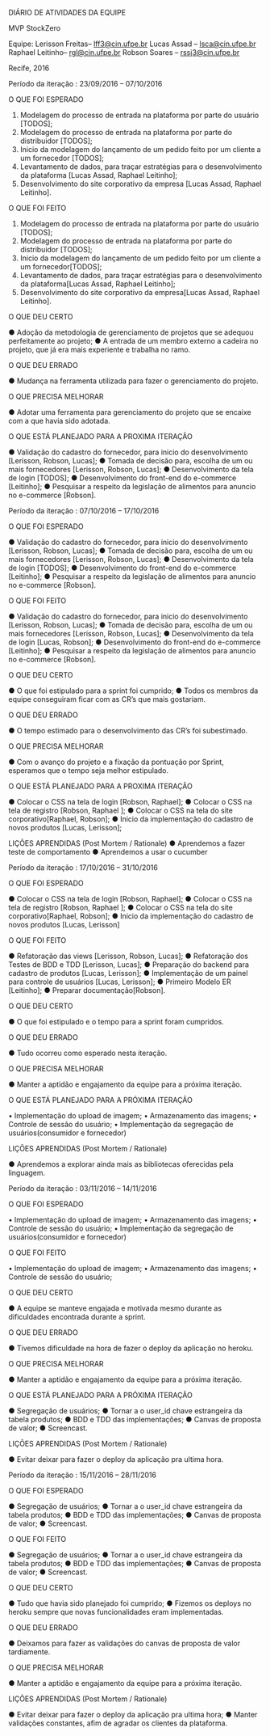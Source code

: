DIÁRIO DE ATIVIDADES DA EQUIPE

MVP StockZero



Equipe:
Lerisson Freitas– lff3@cin.ufpe.br
Lucas Assad –  lsca@cin.ufpe.br
Raphael Leitinho– rgl@cin.ufpe.br
Robson Soares – rssj3@cin.ufpe.br

 
Recife, 2016




Período da iteração :
23/09/2016 – 07/10/2016

O QUE FOI ESPERADO


1.	Modelagem do processo de entrada na plataforma por parte do usuário [TODOS];
2.	Modelagem do processo de entrada na plataforma por parte do distribuidor [TODOS];
3.	Inicio da modelagem do lançamento de um pedido feito por um cliente a um fornecedor [TODOS];
4.	Levantamento de dados, para traçar estratégias para o desenvolvimento da plataforma [Lucas Assad, Raphael Leitinho];
5.	Desenvolvimento do site corporativo da empresa [Lucas Assad, Raphael Leitinho].


O QUE FOI FEITO


1.	Modelagem do processo de entrada na plataforma por parte do usuário [TODOS];
2.	Modelagem do processo de entrada na plataforma por parte do distribuidor [TODOS];
3.	Inicio da modelagem do lançamento de um pedido feito por um cliente a um fornecedor[TODOS];
4.	Levantamento de dados, para traçar estratégias para o desenvolvimento da plataforma[Lucas Assad, Raphael Leitinho];
5.	Desenvolvimento do site corporativo da empresa[Lucas Assad, Raphael Leitinho].



O QUE DEU CERTO

●	Adoção da metodologia de gerenciamento de projetos que se adequou perfeitamente ao projeto;
●	A entrada de um membro externo a cadeira no projeto, que já era mais experiente e trabalha no ramo.


O QUE DEU ERRADO

●	Mudança na ferramenta utilizada para fazer o gerenciamento do projeto.


O QUE PRECISA MELHORAR

●	Adotar uma ferramenta para gerenciamento do projeto que se encaixe com a que havia sido adotada.


O QUE ESTÁ PLANEJADO PARA A PROXIMA ITERAÇÃO

●	Validação do cadastro do fornecedor, para inicio do desenvolvimento [Lerisson, Robson, Lucas];
●	Tomada de decisão para, escolha de um ou mais fornecedores [Lerisson, Robson, Lucas];
●	Desenvolvimento da tela de login [TODOS];
●	Desenvolvimento do front-end do e-commerce [Leitinho];
●	Pesquisar a respeito da legislação de alimentos para anuncio no e-commerce [Robson].


Período da iteração :
07/10/2016 – 17/10/2016


O QUE FOI ESPERADO


●	Validação do cadastro do fornecedor, para inicio do desenvolvimento [Lerisson, Robson, Lucas];
●	Tomada de decisão para, escolha de um ou mais fornecedores [Lerisson, Robson, Lucas];
●	Desenvolvimento da tela de login [TODOS];
●	Desenvolvimento do front-end do e-commerce [Leitinho];
●	Pesquisar a respeito da legislação de alimentos para anuncio no e-commerce [Robson].



O QUE FOI FEITO


●	Validação do cadastro do fornecedor, para inicio do desenvolvimento [Lerisson, Robson, Lucas];
●	Tomada de decisão para, escolha de um ou mais fornecedores [Lerisson, Robson, Lucas];
●	Desenvolvimento da tela de login [Lucas, Robson];
●	Desenvolvimento do front-end do e-commerce [Leitinho];
●	Pesquisar a respeito da legislação de alimentos para anuncio no e-commerce [Robson].


O QUE DEU CERTO

●	O que foi estipulado para a sprint foi cumprido;
●	Todos os membros da equipe conseguiram ficar com as CR’s que mais gostariam.



O QUE DEU ERRADO

●	O tempo estimado para o desenvolvimento das CR’s foi subestimado.



O QUE PRECISA MELHORAR

●	Com o avanço do projeto e a fixação da pontuação por Sprint, esperamos que o tempo seja melhor estipulado.


O QUE ESTÁ PLANEJADO PARA A PROXIMA ITERAÇÃO

●	Colocar o CSS na tela de login  [Robson, Raphael];
●	Colocar o CSS na tela de registro [Robson, Raphael ];
●	Colocar o CSS na tela do site corporativo[Raphael, Robson];
●	Inicio da implementação do cadastro de novos produtos [Lucas, Lerisson];


LIÇÕES APRENDIDAS (Post Mortem / Rationale)
●	Aprendemos a fazer teste de comportamento 
●	Aprendemos a usar o cucumber


Período da iteração :
17/10/2016 – 31/10/2016


O QUE FOI ESPERADO

●	Colocar o CSS na tela de login  [Robson, Raphael];
●	Colocar o CSS na tela de registro [Robson, Raphael ];
●	Colocar o CSS na tela do site corporativo[Raphael, Robson];
●	Inicio da implementação do cadastro de novos produtos [Lucas, Lerisson]



O QUE FOI FEITO


●	Refatoração das views [Lerisson, Robson, Lucas];
●	Refatoração dos Testes de BDD e TDD [Lerisson, Lucas];
●	Preparação do backend para cadastro de produtos [Lucas, Lerisson];
●	Implementação de um painel para controle de usuários [Lucas, Lerisson];
●	Primeiro Modelo ER [Leitinho];
●	Preparar documentação[Robson].





O QUE DEU CERTO

●	O que foi estipulado e o tempo para a sprint foram cumpridos.



O QUE DEU ERRADO

●	Tudo ocorreu como esperado nesta iteração.



O QUE PRECISA MELHORAR

●	Manter a aptidão e engajamento da equipe para a próxima iteração.


O QUE ESTÁ PLANEJADO PARA A PRÓXIMA ITERAÇÃO


•	Implementação do upload de imagem;
•	Armazenamento das imagens;
•	Controle de sessão do usuário;
•	Implementação da segregação de usuários(consumidor e fornecedor)



LIÇÕES APRENDIDAS (Post Mortem / Rationale)

●	Aprendemos a explorar ainda mais as bibliotecas oferecidas pela linguagem. 

Período da iteração :
03/11/2016 – 14/11/2016


O QUE FOI ESPERADO

•	Implementação do upload de imagem;
•	Armazenamento das imagens;
•	Controle de sessão do usuário;
•	Implementação da segregação de usuários(consumidor e fornecedor)



O QUE FOI FEITO


•	Implementação do upload de imagem;
•	Armazenamento das imagens;
•	Controle de sessão do usuário;





O QUE DEU CERTO

●	A equipe se manteve engajada e motivada mesmo durante as dificuldades encontrada durante a sprint.



O QUE DEU ERRADO

●	Tivemos dificuldade na hora de fazer o deploy da aplicação no heroku.




O QUE PRECISA MELHORAR

●	Manter a aptidão e engajamento da equipe para a próxima iteração.


O QUE ESTÁ PLANEJADO PARA A PRÓXIMA ITERAÇÃO


● Segregação de usuários;
● Tornar a o user_id chave estrangeira da tabela produtos;
● BDD e TDD das implementações;
● Canvas de proposta de valor;
● Screencast.




LIÇÕES APRENDIDAS (Post Mortem / Rationale)

●	Evitar deixar para fazer o deploy da aplicação pra ultima hora.


Período da iteração :
15/11/2016 – 28/11/2016


O QUE FOI ESPERADO

● Segregação de usuários;
● Tornar a o user_id chave estrangeira da tabela produtos;
● BDD e TDD das implementações;
● Canvas de proposta de valor;
● Screencast.



O QUE FOI FEITO


● Segregação de usuários;
● Tornar a o user_id chave estrangeira da tabela produtos;
● BDD e TDD das implementações;
● Canvas de proposta de valor;
● Screencast.


O QUE DEU CERTO

●	Tudo que havia sido planejado foi cumprido;
●	Fizemos os deploys no heroku sempre que novas funcionalidades eram implementadas.


O QUE DEU ERRADO

●	Deixamos para fazer as validações do canvas de proposta de valor tardiamente.

O QUE PRECISA MELHORAR

●	Manter a aptidão e engajamento da equipe para a próxima iteração.

LIÇÕES APRENDIDAS (Post Mortem / Rationale)

●	Evitar deixar para fazer o deploy da aplicação pra ultima hora;
●	Manter validações constantes, afim de agradar os clientes da plataforma.
